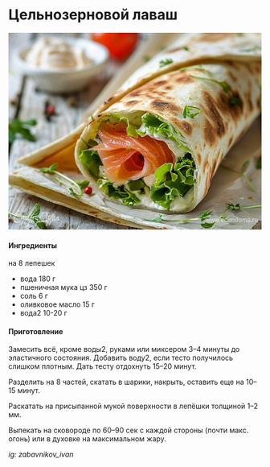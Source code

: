 ﻿---
image: ../pics/lavash.jpg
---
# Цельнозерновой лаваш

![Цельнозерновой лаваш](../pics/lavash.jpg)

#### Ингредиенты
на 8 лепешек

* вода 180 г
* пшеничная мука цз 350 г
* соль 6 г
* оливковое масло 15 г
* вода2 10-20 г

#### Приготовление

Замесить всё, кроме воды2, руками или миксером 3–4 минуты до эластичного состояния. Добавить воду2, если тесто получилось слишком плотным. Дать тесту отдохнуть 15–20 минут.

Разделить на 8 частей, скатать в шарики, накрыть, оставить еще на 10–15 минут.

Раскатать на присыпанной мукой поверхности в лепёшки толщиной 1–2 мм.

Выпекать на сковороде по 60–90 сек с каждой стороны (почти макс. огонь) или в духовке на максимальном жару.

*ig: zabavnikov_ivan*

